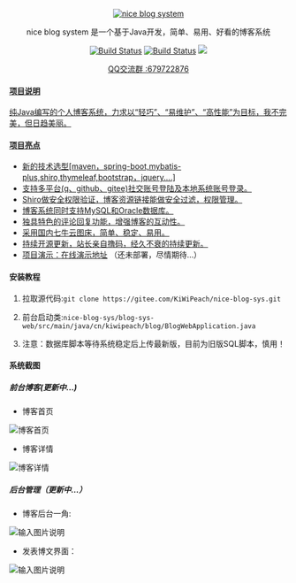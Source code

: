 <p align=center>
  <a href="http://www.layui.com">
    <img src="https://images.gitee.com/uploads/images/2018/1209/104133_aeeef844_1387578.png" alt="nice blog system">
  </a>
</p>
<p align=center>
  nice blog system 是一个基于Java开发，简单、易用、好看的博客系统
</p>

<p align="center">
  <a href="https://gitee.com/KiWiPeach/nice-blog-sys"><img alt="Build Status" src="https://img.shields.io/hexpm/l/plug.svg"></a>
    <a href="https://gitee.com/KiWiPeach/nice-blog-sys"><img alt="Build Status" src="
https://img.shields.io/shippable/5444c5ecb904a4b21567b0ff.svg"></a>
<a target="_blank" href="https://www.oracle.com/technetwork/java/javase/downloads/index.html">
		<img src="https://img.shields.io/badge/JDK-1.8+-green.svg" ></img>
	</a>

</p>
<p align="center">
 <a href="javascript:;">QQ交流群 :679722876</p>
</p>


#### 项目说明
 纯Java编写的个人博客系统，力求以“轻巧”、“易维护”、“高性能”为目标，我不完美，但日趋美丽。

#### 项目亮点
- 新的技术选型[maven，spring-boot,mybatis-plus,shiro,thymeleaf,bootstrap，jquery....]
- 支持多平台(q、github、gitee)社交账号登陆及本地系统账号登录。
- Shiro做安全权限验证，博客资源链接能做安全过滤，权限管理。
- 博客系统同时支持MySQL和Oracle数据库。
- 独具特色的评论回复功能，增强博客的互动性。
- 采用国内七牛云图床，简单、稳定、易用。
- 持续开源更新，站长亲自撸码，经久不衰的持续更新。
- 项目演示：[在线演示地址](http://www.kiwipeach.cn) （还未部署，尽情期待...）


#### 安装教程

1. 拉取源代码:`git clone https://gitee.com/KiWiPeach/nice-blog-sys.git`

2. 前台启动类:`nice-blog-sys/blog-sys-web/src/main/java/cn/kiwipeach/blog/BlogWebApplication.java`

3. 注意：数据库脚本等待系统稳定后上传最新版，目前为旧版SQL脚本，慎用！

#### 系统截图

##### 前台博客(更新中...)

- 博客首页

![博客首页](http://img.kiwipeach.cn/90e51784904916a9a19c8f3882902b5b.png)

- 博客详情

![博客详情](http://img.kiwipeach.cn/94d2080a243db7f9072f67528ff84b2f.png)


##### 后台管理（更新中...）

- 博客后台一角:

![输入图片说明](https://images.gitee.com/uploads/images/2018/1127/113125_8043f6a4_1387578.png "屏幕截图.png")

- 发表博文界面：

![输入图片说明](https://images.gitee.com/uploads/images/2018/1209/113059_fa9be492_1387578.png "XSXZ(]B3KJPS6K6[71}S266.png")
